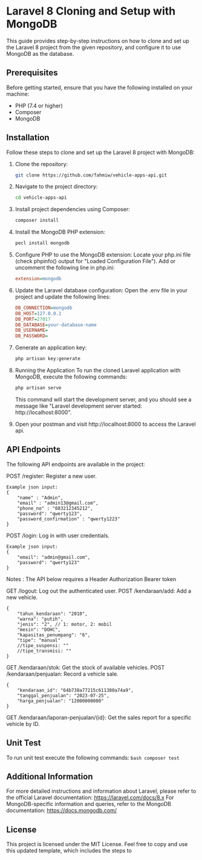 # Laravel 8 Cloning and Setup with MongoDB

This guide provides step-by-step instructions on how to clone and set up the Laravel 8 project from the given repository, and configure it to use MongoDB as the database.

## Prerequisites

Before getting started, ensure that you have the following installed on your machine:

- PHP (7.4 or higher)
- Composer
- MongoDB

## Installation

Follow these steps to clone and set up the Laravel 8 project with MongoDB:

1. Clone the repository:
    ```bash
    git clone https://github.com/fahmiw/vehicle-apps-api.git
    ```
2. Navigate to the project directory:
    ```bash
    cd vehicle-apps-api
    ```
3. Install project dependencies using Composer:
    ```bash
    composer install
    ```
4. Install the MongoDB PHP extension:
    ```bash
    pecl install mongodb
    ```
5. Configure PHP to use the MongoDB extension:
Locate your php.ini file (check phpinfo() output for "Loaded Configuration File").
Add or uncomment the following line in php.ini:
    ```ini
    extension=mongodb
    ```
6. Update the Laravel database configuration:
    Open the .env file in your project and update the following lines:
    ```ini
    DB_CONNECTION=mongodb
    DB_HOST=127.0.0.1
    DB_PORT=27017
    DB_DATABASE=your-database-name
    DB_USERNAME=
    DB_PASSWORD=
    ```
7. Generate an application key:
    ```bash
    php artisan key:generate
    ```
8. Running the Application
    To run the cloned Laravel application with MongoDB, execute the following commands:
    ```bash
    php artisan serve
    ```
    This command will start the development server, and you should see a message like "Laravel development server started: http://localhost:8000".

9. Open your postman and visit http://localhost:8000 to access the Laravel api.

## API Endpoints
The following API endpoints are available in the project:

POST /register: Register a new user.
```
Example json input: 
{
    "name" : "Admin",
    "email" : "admin13@gmail.com",
    "phone_no" : "083212345212",
    "password": "qwerty123",
    "password_confirmation" : "qwerty1223"
}
```
POST /login: Log in with user credentials.
```
Example json input: 
{
    "email": "admin@gmail.com",
    "password": "qwerty123"
}
```

Notes : The API below requires a Header Authorization Bearer token

GET /logout: Log out the authenticated user.
POST /kendaraan/add: Add a new vehicle.
```
{
    "tahun_kendaraan": "2010",
    "warna": "putih",
    "jenis": "2", // 1: motor, 2: mobil
    "mesin": "DOHC",
    "kapasitas_penumpang": "6",
    "tipe": "manual"
    //tipe_suspensi: ""
    //tipe_transmisi: ""
}
```
GET /kendaraan/stok: Get the stock of available vehicles.
POST /kendaraan/penjualan: Record a vehicle sale.
```
{
    "kendaraan_id": "64b738a77215c611380a74a9",
    "tanggal_penjualan": "2023-07-25",
    "harga_penjualan": "12000000000"
}
```
GET /kendaraan/laporan-penjualan/{id}: Get the sales report for a specific vehicle by ID.

## Unit Test
To run unit test execute the following commands:
    ```bash
    composer test
    ```

## Additional Information
For more detailed instructions and information about Laravel, please refer to the official Laravel documentation: https://laravel.com/docs/8.x
For MongoDB-specific information and queries, refer to the MongoDB documentation: https://docs.mongodb.com/

## License
This project is licensed under the MIT License.
Feel free to copy and use this updated template, which includes the steps to 
